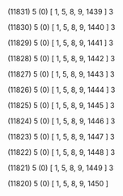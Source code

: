 (11831) 5 (0) [ 1, 5, 8, 9, 1439 ] 3 


(11830) 5 (0) [ 1, 5, 8, 9, 1440 ] 3 


(11829) 5 (0) [ 1, 5, 8, 9, 1441 ] 3 


(11828) 5 (0) [ 1, 5, 8, 9, 1442 ] 3 


(11827) 5 (0) [ 1, 5, 8, 9, 1443 ] 3 


(11826) 5 (0) [ 1, 5, 8, 9, 1444 ] 3 


(11825) 5 (0) [ 1, 5, 8, 9, 1445 ] 3 


(11824) 5 (0) [ 1, 5, 8, 9, 1446 ] 3 


(11823) 5 (0) [ 1, 5, 8, 9, 1447 ] 3 


(11822) 5 (0) [ 1, 5, 8, 9, 1448 ] 3 


(11821) 5 (0) [ 1, 5, 8, 9, 1449 ] 3 


(11820) 5 (0) [ 1, 5, 8, 9, 1450 ]  

